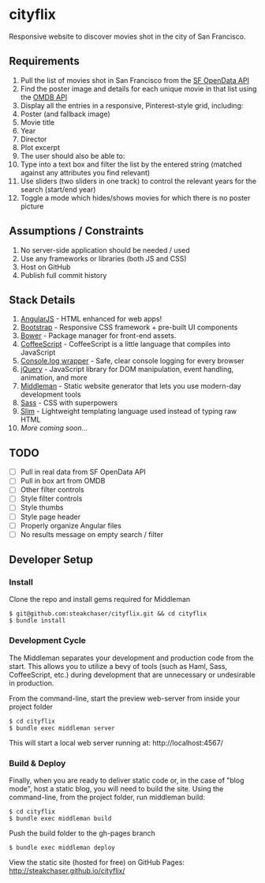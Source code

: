 # cityflix
Responsive website to discover movies shot in the city of San Francisco.

## Requirements
1. Pull the list of movies shot in San Francisco from the [SF OpenData API](https://data.sfgov.org/Culture-and-Recreation/Film-Locations-in-San-Francisco/yitu-d5am)
2. Find the poster image and details for each unique movie in that list using the [OMDB API](http://www.omdbapi.com/)
3. Display all the entries in a responsive, Pinterest-style grid, including:
  1. Poster (and fallback image)
  2. Movie title
  3. Year
  4. Director
  5. Plot excerpt
4. The user should also be able to:
  1. Type into a text box and filter the list by the entered string (matched against any attributes you find relevant)
  2. Use sliders (two sliders in one track) to control the relevant years for the search (start/end year)
  3. Toggle a mode which hides/shows movies for which there is no poster picture
  
## Assumptions / Constraints
1. No server-side application should be needed / used
2. Use any frameworks or libraries (both JS and CSS)
3. Host on GitHub
4. Publish full commit history

## Stack Details
1. [AngularJS](https://angularjs.org/) - HTML enhanced for web apps!
2. [Bootstrap](http://getbootstrap.com/) - Responsive CSS framework + pre-built UI components
3. [Bower](http://bower.io/) - Package manager for front-end assets.
4. [CoffeeScript](http://coffeescript.org/) - CoffeeScript is a little language that compiles into JavaScript
5. [Console.log wrapper](https://github.com/patik/console.log-wrapper) - Safe, clear console logging for every browser
6. [jQuery](https://jquery.com/) - JavaScript library for DOM manipulation, event handling, animation, and more
7. [Middleman](https://middlemanapp.com/) - Static website generator that lets you use modern-day development tools
8. [Sass](http://sass-lang.com/) - CSS with superpowers
9. [Slim](http://slim-lang.com/) - Lightweight templating language used instead of typing raw HTML
10. *More coming soon...*

## TODO
- [ ] Pull in real data from SF OpenData API
- [ ] Pull in box art from OMDB
- [ ] Other filter controls
- [ ] Style filter controls
- [ ] Style thumbs
- [ ] Style page header
- [ ] Properly organize Angular files
- [ ] No results message on empty search / filter

## Developer Setup
### Install
Clone the repo and install gems required for Middleman
```
$ git@github.com:steakchaser/cityflix.git && cd cityflix
$ bundle install
```

### Development Cycle
The Middleman separates your development and production code from the start. This allows you to utilize a bevy of tools 
(such as Haml, Sass, CoffeeScript, etc.) during development that are unnecessary or undesirable in production.

From the command-line, start the preview web-server from inside your project folder
```
$ cd cityflix
$ bundle exec middleman server
```
This will start a local web server running at: http://localhost:4567/

### Build & Deploy
Finally, when you are ready to deliver static code or, in the case of "blog mode", host a static blog, you will need to 
build the site. Using the command-line, from the project folder, run middleman build:
```
$ cd cityflix
$ bundle exec middleman build
```
Push the build folder to the gh-pages branch
```
$ bundle exec middleman deploy
```
View the static site (hosted for free) on GitHub Pages: http://steakchaser.github.io/cityflix/